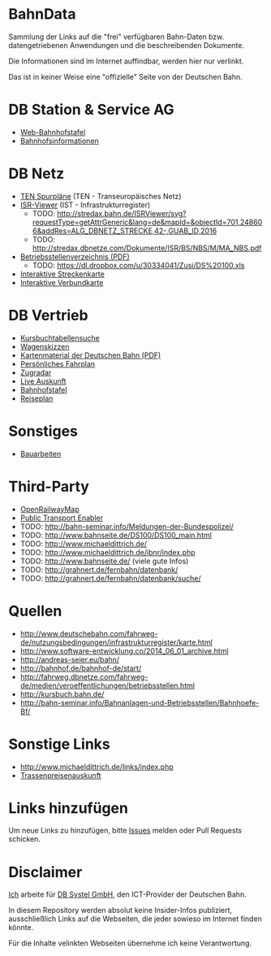 # BahnData

Sammlung der Links auf die "frei" verfügbaren Bahn-Daten bzw. datengetriebenen Anwendungen und die beschreibenden Dokumente.

Die Informationen sind im Internet auffindbar, werden hier nur verlinkt.

Das ist in keiner Weise eine "offizielle" Seite von der Deutschen Bahn.

# DB Station & Service AG

* [Web-Bahnhofstafel](https://iris.noncd.db.de/wbt/js/index.html?bhf=EE)
* [Bahnhofsinformationen](http://bahnhof.de/bahnhof-de/start/)

# DB Netz

* [TEN Spurpläne](http://www.deutschebahn.com/fahrweg-de/nutzungsbedingungen/infrastrukturregister/TEN_Spurplaene/) (TEN - Transeuropäisches Netz)
* [ISR-Viewer](http://stredax.dbnetze.com/ISRViewer/) (IST - Infrastrukturregister)
  * TODO: http://stredax.bahn.de/ISRViewer/svg?requestType=getAttrGeneric&lang=de&mapId=&objectId=701,248606&addRes=ALG_DBNETZ_STRECKE,42-,GUAB_ID,2016
  * TODO: http://stredax.dbnetze.com/Dokumente/ISR/BS/NBS/M/MA_NBS.pdf
* [Betriebsstellenverzeichnis (PDF)](http://fahrweg.dbnetze.com/file/fahrweg-de/2394144/vHBDX5OndmGwv-JTA9EzuNArX1E/2361656/data/betriebsstellen.pdf)
  * TODO: https://dl.dropbox.com/u/30334041/Zusi/DS%20100.xls
* [Interaktive Streckenkarte](http://kursbuch.bahn.de/hafas/kbview.exe/dn?rt=1&mainframe=IK_strecken)
* [Interaktive Verbundkarte](http://kursbuch.bahn.de/hafas/kbview.exe/dn?rt=1&mainframe=IK_verbund)

# DB Vertrieb

* [Kursbuchtabellensuche](http://kursbuch.bahn.de/hafas/kbview.exe/dn?rt=1&mainframe=search)
* [Wagenskizzen](http://kursbuch.bahn.de/hafas-res/img/kbview/ContentPDFs/Wagenskizzen_2010_v2.pdf)
* [Kartenmaterial der Deutschen Bahn (PDF)](https://www.bahn.de/p/view/buchung/karten/streckennetz.shtml)
* [Persönliches Fahrplan](http://persoenlicherfahrplan.bahn.de/bin/pf/query-p2w.exe/dn)
* [Zugradar](http://www.bahn.de/p/view/buchung/auskunft/zugradar.shtml)
* [Live Auskunft](http://reiseauskunft.bahn.de/bin/query.exe/dn?sotRequest=1)
* [Bahnhofstafel](http://reiseauskunft.bahn.de/bin/bhftafel.exe/dn?)
* [Reiseplan](https://reiseauskunft.bahn.de/bin/trainsearch.exe/dn?application=ZUGLAUFPLUS)

# Sonstiges

* [Bauarbeiten](http://bauarbeiten.bahn.de/)

# Third-Party

* [OpenRailwayMap](http://www.openrailwaymap.org/)
* [Public Transport Enabler](https://github.com/schildbach/public-transport-enabler)
* TODO: http://bahn-seminar.info/Meldungen-der-Bundespolizei/
* TODO: http://www.bahnseite.de/DS100/DS100_main.html
* TODO: http://www.michaeldittrich.de/
* TODO: http://www.michaeldittrich.de/ibnr/index.php
* TODO: http://www.bahnseite.de/ (viele gute Infos)
* TODO: http://grahnert.de/fernbahn/datenbank/
* TODO: http://grahnert.de/fernbahn/datenbank/suche/

# Quellen

* http://www.deutschebahn.com/fahrweg-de/nutzungsbedingungen/infrastrukturregister/karte.html
* http://www.software-entwicklung.co/2014_06_01_archive.html
* http://andreas-seier.eu/bahn/
* http://bahnhof.de/bahnhof-de/start/
* http://fahrweg.dbnetze.com/fahrweg-de/medien/veroeffentlichungen/betriebsstellen.html
* http://kursbuch.bahn.de/
* http://bahn-seminar.info/Bahnanlagen-und-Betriebsstellen/Bahnhoefe-Bf/

# Sonstige Links

* http://www.michaeldittrich.de/links/index.php
* [Trassenpreisenauskunft](http://fahrweg.dbnetze.com/fahrweg-de/produkte/trassen/trassenpreise/trassenpreisauskunft_tpis.html)

# Links hinzufügen

Um neue Links zu hinzufügen, bitte [Issues](https://github.com/highsource/bahndata/issues) melden oder Pull Requests schicken.

# Disclaimer

[Ich](http://xing.to/va) arbeite für [DB Systel GmbH](http://www.dbsystel.de/), den ICT-Provider der Deutschen Bahn.

In diesem Repository werden absolut keine Insider-Infos publiziert, ausschließlich Links auf die Webseiten,
die jeder sowieso im Internet finden könnte.

Für die Inhalte velinkten Webseiten übernehme ich keine Verantwortung.
